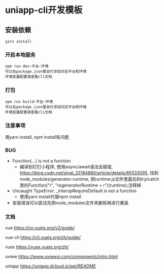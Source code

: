# uniapp-cli开发模板

## 安装依赖
```
yarn install
```

### 开启本地服务
```
npm run dev:平台-环境
可以在package.json里自行添加对应平台和环境
环境变量配置请查看cli文档
```

### 打包
```
npm run build:平台-环境
可以在package.json里自行添加对应平台和环境
环境变量配置请查看cli文档
```

### 注意事项
用yarn install, npm install有问题

### BUG
- Function(...) is not a function
  - 编译到钉钉小程序, 使用async/await语法会报错, https://blog.csdn.net/sinat_33184880/article/details/85533095, 找到node_modules/generator-runtime, 把runtime.js文件里最后的try/catch里的Function("r", "regeneratorRuntime = r")(runtime);注释掉
- Uncaught TypeError: _interopRequireDefault is not a function
  - 使用yarn install代替npm install
- 安装错误可以尝试先把node_modules文件夹删除再进行重装


### 文档
vue https://cn.vuejs.org/v2/guide/

vue-cli https://cli.vuejs.org/zh/guide/

vuex https://vuex.vuejs.org/zh/

uview https://www.uviewui.com/components/intro.html

uniapp https://uniapp.dcloud.io/api/README
